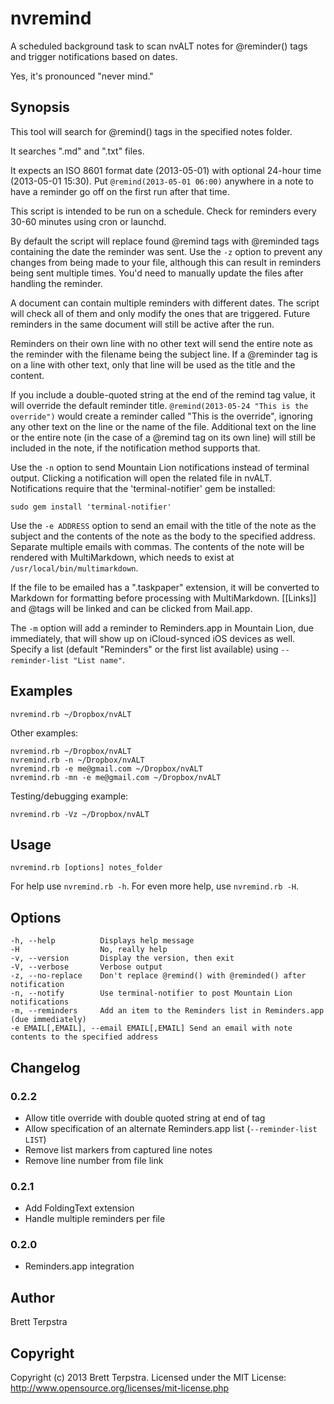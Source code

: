 nvremind
========

A scheduled background task to scan nvALT notes for @reminder() tags and trigger notifications based on dates.

Yes, it's pronounced "never mind."

## Synopsis


This tool will search for @remind() tags in the specified notes folder.

It searches ".md" and ".txt" files.

It expects an ISO 8601 format date (2013-05-01) with optional 24-hour time (2013-05-01 15:30). Put `@remind(2013-05-01 06:00)` anywhere in a note to have a reminder go off on the first run after that time.

This script is intended to be run on a schedule. Check for reminders every 30-60 minutes using cron or launchd.

By default the script will replace found @remind tags with @reminded tags containing the date the reminder was sent. Use the `-z` option to prevent any changes from being made to your file, although this can result in reminders being sent multiple times. You'd need to manually update the files after handling the reminder.

A document can contain multiple reminders with different dates. The script will check all of them and only modify the ones that are triggered. Future reminders in the same document will still be active after the run.

Reminders on their own line with no other text will send the entire note as the reminder with the filename being the subject line. If a @reminder tag is on a line with other text, only that line will be used as the title and the content.

If you include a double-quoted string at the end of the remind tag value, it will override the default reminder title. `@remind(2013-05-24 "This is the override")` would create a reminder called "This is the override", ignoring any other text on the line or the name of the file. Additional text on the line or the entire note (in the case of a @remind tag on its own line) will still be included in the note, if the notification method supports that.

Use the `-n` option to send Mountain Lion notifications instead of terminal output. Clicking a notification will open the related file in nvALT. Notifications require that the 'terminal-notifier' gem be installed:

    sudo gem install 'terminal-notifier'

Use the `-e ADDRESS` option to send an email with the title of the note as the subject and the contents of the note as the body to the specified address. Separate multiple emails with commas. The contents of the note will be rendered with MultiMarkdown, which needs to exist at `/usr/local/bin/multimarkdown`. 

If the file to be emailed has a ".taskpaper" extension, it will be converted to Markdown for formatting before processing with MultiMarkdown. [[Links]] and @tags will be linked and can be clicked from Mail.app.

The `-m` option will add a reminder to Reminders.app in Mountain Lion, due immediately, that will show up on iCloud-synced iOS devices as well. Specify a list (default "Reminders" or the first list available) using `--reminder-list "List name"`.

## Examples


    nvremind.rb ~/Dropbox/nvALT

Other examples:

    nvremind.rb ~/Dropbox/nvALT
    nvremind.rb -n ~/Dropbox/nvALT
    nvremind.rb -e me@gmail.com ~/Dropbox/nvALT
    nvremind.rb -mn -e me@gmail.com ~/Dropbox/nvALT

Testing/debugging example:

    nvremind.rb -Vz ~/Dropbox/nvALT

## Usage


    nvremind.rb [options] notes_folder

For help use `nvremind.rb -h`. For even more help, use `nvremind.rb -H`.


## Options


    -h, --help          Displays help message
    -H                  No, really help
    -v, --version       Display the version, then exit
    -V, --verbose       Verbose output
    -z, --no-replace    Don't replace @remind() with @reminded() after notification
    -n, --notify        Use terminal-notifier to post Mountain Lion notifications
    -m, --reminders     Add an item to the Reminders list in Reminders.app (due immediately)
    -e EMAIL[,EMAIL], --email EMAIL[,EMAIL] Send an email with note contents to the specified address

## Changelog

### 0.2.2

- Allow title override with double quoted string at end of tag
- Allow specification of an alternate Reminders.app list (`--reminder-list LIST`)
- Remove list markers from captured line notes
- Remove line number from file link

### 0.2.1

- Add FoldingText extension
- Handle multiple reminders per file

### 0.2.0

- Reminders.app integration

## Author


Brett Terpstra


## Copyright

Copyright (c) 2013 Brett Terpstra. Licensed under the MIT License:  
<http://www.opensource.org/licenses/mit-license.php>
